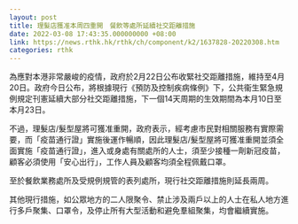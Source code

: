 ```yaml
---
layout: post
title: 理髮店獲准本周四重開　餐飲等處所延續社交距離措施
date: 2022-03-08 17:43:35.000000000 +08:00
link: https://news.rthk.hk/rthk/ch/component/k2/1637828-20220308.htm
categories: rthk
---
```


為應對本港非常嚴峻的疫情，政府於2月22日公布收緊社交距離措施，維持至4月20日。政府今日公布，將根據現行《預防及控制疾病條例》下，公共衞生緊急規例規定刊憲延續大部分社交距離措施，下一個14天周期的生效期間為本月10日至本月23日。

不過，理髮店/髮型屋將可獲准重開，政府表示，經考慮市民對相關服務有實際需要，而「疫苗通行證」實施後運作暢順，因此理髮店/髮型屋將可獲准重開並須全面實施「疫苗通行證」，進入或身處有關處所的人士，須至少接種一劑新冠疫苗，顧客必須使用「安心出行」，工作人員及顧客均須全程佩戴口罩。

至於餐飲業務處所及受規例規管的表列處所，現行社交距離措施則延長兩周。
 
其他現行措施，如公眾地方的二人限聚令、禁止涉及兩戶以上的人士在私人地方進行多戶聚集、口罩令，及停止所有大型活動和避免羣組聚集，均會繼續實施。
